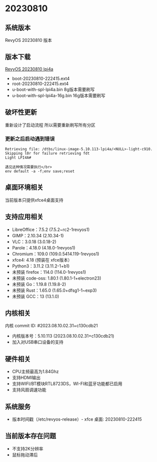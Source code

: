 # 20230810

## 系统版本

RevyOS 20230810 版本

## 版本下载

[RevyOS 20230810 lpi4a](https://mirror.iscas.ac.cn/revyos/extra/images/lpi4a/20230810/)

- boot-20230810-222415.ext4 
- root-20230810-222415.ext4
- u-boot-with-spl-lpi4a.bin     8g版本需要刷写
- u-boot-with-spl-lpi4a-16g.bin 16g版本需要刷写

## 破坏性更新

重新设计了启动流程 所以需要重新刷写所有分区

### 更新之后启动遇到错误

```
Retrieving file: /dtbs/linux-image-5.10.113-lpi4a/<NULL>-light-c910.
Skipping l0r for failure retrieving fdt
Light LPI4A#

遇见这种情况需要执行</br>
env default -a -f;env save;reset
```

## 桌面环境相关

当前版本只提供xfce4桌面支持

## 支持应用相关

- LibreOffice：7.5.2 (7.5.2~rc2-1revyos1)
- GIMP：2.10.34 (2.10.34-1)
- VLC：3.0.18 (3.0.18-2)
- Parole：4.18.0 (4.18.0-1revyos1)
- Chromium：109.0 (109.0.5414.119-1revyos1)
- xfce4: 4.18 (预装在 xfce版本）
- Python3：3.11.2 (3.11.2-1+b1)
- 未预装 firefox：114.0 (114.0-1revyos1)
- 未预装 code-oss: 1.80.1 (1.80.1-1+electron23)
- 未预装 Go：1.19.8 (1.19.8-2)
- 未预装 Rust：1.65.0 (1.65.0+dfsg1-1~exp3)
- 未预装 GCC：13 (13.1.0)

## 内核相关

内核 commit ID: #2023.08.10.02.31+c130cdb21

- 内核版本号：5.10.113 (2023.08.10.02.31+c130cdb21)
- 加入对USB串口设备的支持

## 硬件相关

- CPU主频最高为1.84Ghz
- 支持HDMI输出
- 支持WIFI/BT模块RTL8723DS，WI-FI和蓝牙功能都已启用
- 支持风扇调速功能

## 系统服务

- 版本时间戳（/etc/revyos-release）- xfce 桌面: 20230810-222415

## 当前版本存在问题

- 不支持2K分辨率
- 鼠标拖动滞后
